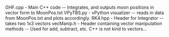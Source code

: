 GHF.cpp - Main C++ code -- Integrates, and outputs moon positions in vector form to MoonPos.txt
VPyTBS.py - vPython visualizer -- reads in data from MoonPos.txt and plots accordingly.
RK4.hpp - Header for Integrator -- takes two 1x3 vectors
vecManip.h - Header containing vector manipulation methods -- Used for add, subtract, etc. C++ is
                   not kind to vectors...
